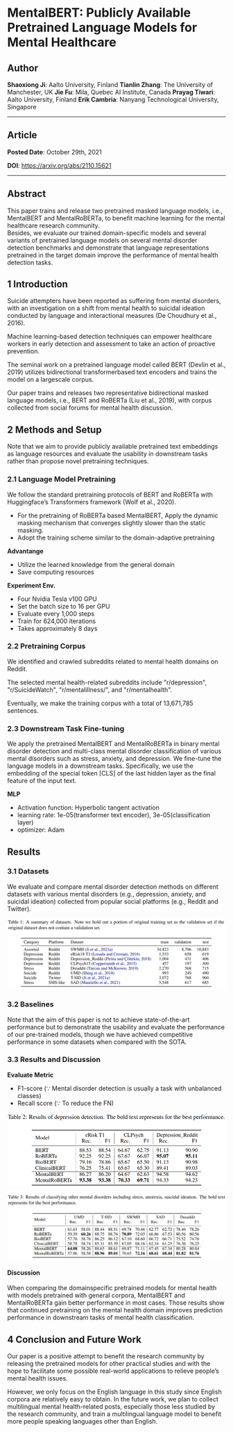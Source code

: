 # MentalBERT: Publicly Available Pretrained Language Models for Mental Healthcare

## Author

**Shaoxiong Ji**: Aalto University, Finland
**Tianlin Zhang**: The University of Manchester, UK
**Jie Fu**: Mila, Quebec AI Institute, Canada
**Prayag Tiwari**: Aalto University, Finland
**Erik Cambria**: Nanyang Technological University, Singapore

<hr>

## Article

**Posted Date**: October 29th, 2021

**DOI**: https://arxiv.org/abs/2110.15621

<hr>

## Abstract

This paper trains and release two pretrained masked language models, i.e., MentalBERT and MentalRoBERTa, to benefit machine learning for the mental healthcare research community.  
Besides, we evaluate our trained domain-specific models and several variants of pretrained language models on several mental disorder detection benchmarks and demonstrate that language representations pretrained in the target domain improve the performance of mental health detection tasks.

## 1 Introduction

Suicide attempters have been reported as suffering from mental disorders, with an investigation on a shift from mental health to suicidal ideation conducted by language and interactional measures (De Choudhury et al., 2016).

Machine learning-based detection techniques can empower healthcare workers in early detection and assessment to take an action of proactive prevention.

The seminal work on a pretrained language model called BERT (Devlin et al., 2019) utilizes bidirectional transformerbased text encoders and trains the model on a largescale corpus.

Our paper trains and releases two representative bidirectional masked language models, i.e., BERT and RoBERTa (Liu et al., 2019), with corpus collected from social forums for mental health discussion.

## 2 Methods and Setup

Note that we aim to provide publicly available pretrained text embeddings as language resources and evaluate the usability in downstream tasks rather than propose novel pretraining techniques.

### 2.1 Language Model Pretraining 

We follow the standard pretraining protocols of BERT and RoBERTa with Huggingface’s Transformers framework (Wolf et al., 2020). 

- For the pretraining of RoBERTa based MentalBERT, Apply the dynamic masking mechanism that converges slightly slower than the static masking.
- Adopt the training scheme similar to the domain-adaptive pretraining 

**Advantange**
 - Utilize the learned knowledge from the general domain
 - Save computing resources 

**Experiment Env.**
- Four Nvidia Tesla v100 GPU
- Set the batch size to 16 per GPU
- Evaluate every 1,000 steps
- Train for 624,000 iterations
- Takes approximately 8 days

### 2.2 Pretraining Corpus

We identified and crawled subreddits related to mental health domains on Reddit.

The selected mental health-related subreddits include "r/depression", "r/SuicideWatch", "r/mentalillness/", and "r/mentalhealth".

Eventually, we make the training corpus with a total of 13,671,785 sentences.

### 2.3 Downstream Task Fine-tuning

We apply the pretrained MentalBERT and MentalRoBERTa in binary mental disorder detection and multi-class mental disorder classification of various mental disorders such as stress, anxiety, and depression. We fine-tune the language models in a downstream tasks. Specifically, we use the embedding of the special token \[CLS] of the last hidden layer as the final feature of the input text.

**MLP**
- Activation function: Hyperbolic tangent activation
- learning rate: 1e-05(transformer text encoder), 3e-05(classification layer)
- optimizer: Adam

## Results

### 3.1 Datasets

We evaluate and compare mental disorder detection methods on different datasets with various mental disorders (e.g., depression, anxiety, and suicidal ideation) collected from popular social platforms (e.g., Reddit and Twitter).

![img](https://github.com/Sameta-cani/papers/blob/main/imgs/Pasted%20image%2020240116213232.png)

### 3.2 Baselines

Note that the aim of this paper is not to achieve state-of-the-art performance but to demonstrate the usability and evaluate the performance of our pre-trained models, though we have achieved competitive performance in some datasets when compared with the SOTA.

### 3.3 Results and Discussion 

**Evaluate Metric**
- F1-score ($\because$ Mental disorder detection is usually a task with unbalanced classes)
- Recall score ($\because$ To reduce the FN)

![img](https://github.com/Sameta-cani/papers/blob/main/imgs/Pasted%20image%2020240116214849.png)

![img](https://github.com/Sameta-cani/papers/blob/main/imgs/Pasted%20image%2020240116215005.png)

#### Discussion 

When comparing the domainspecific pretrained models for mental health with models pretrained with general corpora, MentalBERT and MentalRoBERTa gain better performance in most cases. Those results show that continued pretraining on the mental health domain improves prediction performance in downstream tasks of mental health classification.

## 4 Conclusion and Future Work

Our paper is a positive attempt to benefit the research community by releasing the pretrained models for other practical studies and with the hope to facilitate some possible real-world applications to relieve people’s mental health issues. 

However, we only focus on the English language in this study since English corpora are relatively easy to obtain. In the future work, we plan to collect multilingual mental health-related posts, especially those less studied by the research community, and train a multilingual language model to benefit more people speaking languages other than English.
